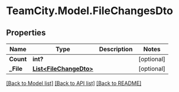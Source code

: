 # TeamCity.Model.FileChangesDto
## Properties

Name | Type | Description | Notes
------------ | ------------- | ------------- | -------------
**Count** | **int?** |  | [optional] 
**_File** | [**List&lt;FileChangeDto&gt;**](FileChangeDto.md) |  | [optional] 

[[Back to Model list]](../README.md#documentation-for-models) [[Back to API list]](../README.md#documentation-for-api-endpoints) [[Back to README]](../README.md)

